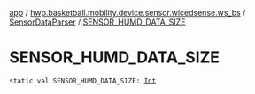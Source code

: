 [app](../../index.md) / [hwp.basketball.mobility.device.sensor.wicedsense.ws_bs](../index.md) / [SensorDataParser](index.md) / [SENSOR_HUMD_DATA_SIZE](.)

# SENSOR_HUMD_DATA_SIZE

`static val SENSOR_HUMD_DATA_SIZE: `[`Int`](https://kotlinlang.org/api/latest/jvm/stdlib/kotlin/-int/index.html)